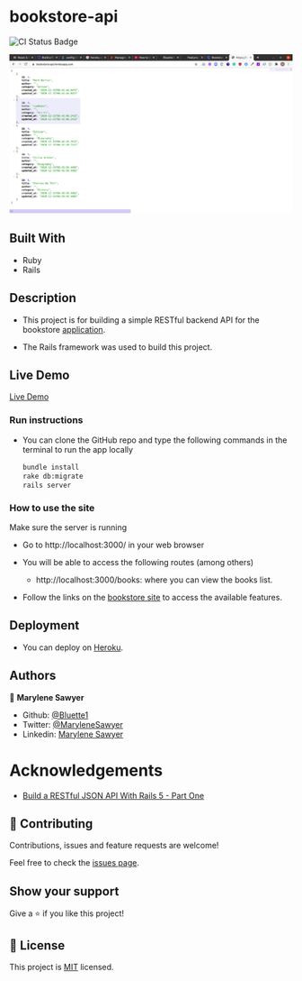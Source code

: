 # bookstore-api

![CI Status Badge](https://github.com/Bluette1/bookstore-api/workflows/Linters/badge.svg)

![demopage](./public/screenshot.png)

## Built With
- Ruby
- Rails 

## Description
- This project is for building a simple RESTful backend API for the bookstore [application](https://bookstoria-mine.herokuapp.com/).

- The Rails framework was used to build this project.

## Live Demo
[Live Demo](https://bookstoria-api.herokuapp.com)

### Run instructions 
-  You can clone the GitHub repo and type the following commands in the terminal to run the app locally 
    ```
    bundle install
    rake db:migrate
    rails server
    ```

### How to use the site
Make sure the server is running
- Go to http://localhost:3000/ in your web browser
- You will be able to access the following routes (among others)
  - http://localhost:3000/books: where you can view the books list.

- Follow the links on the [bookstore site](https://github.com/Bluette1/bookstore) to access the available features.

## Deployment
- You can deploy on [Heroku](https://devcenter.heroku.com/categories/ruby-support).

## Authors

👤 **Marylene Sawyer**
- Github: [@Bluette1](https://github.com/Bluette1)
- Twitter: [@MaryleneSawyer](https://twitter.com/MaryleneSawyer)
- Linkedin: [Marylene Sawyer](https://www.linkedin.com/in/marylene-sawyer)

# Acknowledgements
- [Build a RESTful JSON API With Rails 5 - Part One](https://www.digitalocean.com/community/tutorials/build-a-restful-json-api-with-rails-5-part-one)

## 🤝 Contributing

Contributions, issues and feature requests are welcome!

Feel free to check the [issues page](https://github.com/Bluette1/bookstore-api/issues).

## Show your support

Give a ⭐️ if you like this project!

## 📝 License

This project is [MIT](https://opensource.org/licenses/MIT) licensed.

